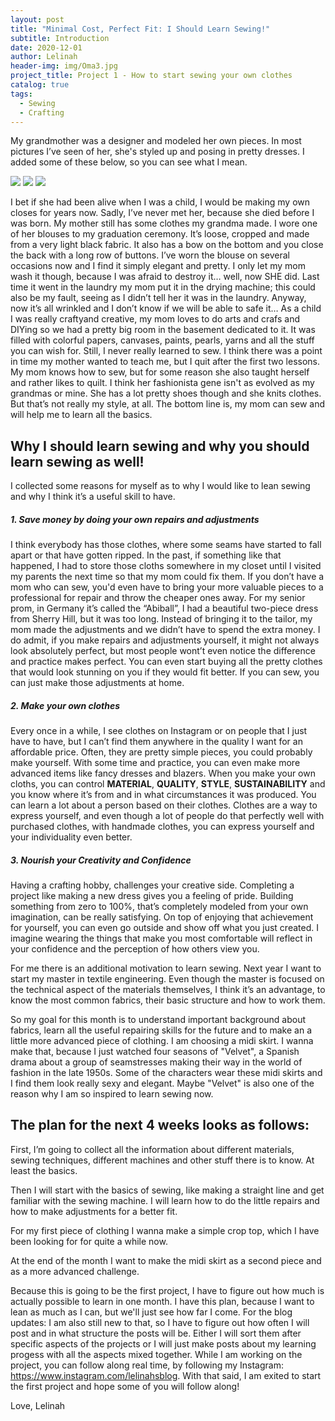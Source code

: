 ```yaml
---
layout: post
title: "Minimal Cost, Perfect Fit: I Should Learn Sewing!"
subtitle: Introduction
date: 2020-12-01
author: Lelinah
header-img: img/Oma3.jpg
project_title: Project 1 - How to start sewing your own clothes
catalog: true
tags:
  - Sewing
  - Crafting
---
```

My grandmother was a designer and modeled her own pieces. In most pictures I’ve seen of her, she's styled up and posing in pretty dresses. I added some of these below, so you can see what I mean.

![](/img/Oma-kleid1.jpg)
![](/img/Oma-kleid2.jpg)
![](/img/Oma-kleid3.jpg)

I bet if she had been alive when I was a child, I would be making my own closes for years now. Sadly, I’ve never met her, because she died before I was born. My mother still has some clothes my grandma made. I wore one of her blouses to my graduation ceremony. It’s loose, cropped and made from a very light black fabric. It also has a bow on the bottom and you close the back with a long row of buttons. I’ve worn the blouse on several occasions now and I find it simply elegant and pretty. I only let my mom wash it though, because I was afraid to destroy it… well, now SHE did. Last time it went in the laundry my mom put it in the drying machine; this could also be my fault, seeing as I didn’t tell her it was in the laundry. Anyway, now it’s all wrinkled and I don’t know if we will be able to safe it…
As a child I was really craftyand creative, my mom loves to do arts and crafs and DIYing so we had a pretty big room in the basement dedicated to it. It was filled with colorful papers, canvases, paints, pearls, yarns and all the stuff you can wish for. Still, I never really learned to sew. I think there was a point in time my mother wanted to teach me, but I quit after the first two lessons. My mom knows how to sew, but for some reason she also taught herself and rather likes to quilt. I think her fashionista gene isn't as evolved as my grandmas or mine. She has a lot pretty shoes though and she knits clothes. But that’s not really my style, at all. The bottom line is, my mom can sew and will help me to learn all the basics.

## Why I should learn sewing and why you should learn sewing as well!
I collected some reasons for myself as to why I would like to lean sewing and why I think it’s a useful skill to have.
##### 1.	Save money by doing your own repairs and adjustments
I think everybody has those clothes, where some seams have started to fall apart or that have gotten ripped. In the past, if something like that happened, I had to store those cloths somewhere in my closet until I visited my parents the next time so that my mom could fix them. If you don’t have a mom who can sew, you'd even have to bring your more valuable pieces to a professional for repair and throw the cheaper ones away. 
For my senior prom, in Germany it’s called the “Abiball”, I had a beautiful two-piece dress from Sherry Hill, but it was too long. Instead of bringing it to the tailor, my mom made the adjustments and we didn’t have to spend the extra money. I do admit, if you make repairs and adjustments yourself, it might not always look absolutely perfect, but most people wont’t even notice the difference and practice makes perfect. You can even start buying all the pretty clothes that would look stunning on you if they would fit better. If you can sew, you can just make those adjustments at home.
##### 2.	Make your own clothes
Every once in a while, I see clothes on Instagram or on people that I just have to have, but I can’t find them anywhere in the quality I want for an affordable price. Often, they are pretty simple pieces, you could probably make yourself. With some time and practice, you can even make more advanced items like fancy dresses and blazers. When you make your own cloths, you can control **MATERIAL**, **QUALITY**, **STYLE**, **SUSTAINABILITY** and you know where it’s from and in what circumstances it was produced. You can learn a lot about a person based on their clothes. Clothes are a way to express yourself, and even though a lot of people do that perfectly well with purchased clothes, with handmade clothes, you can express yourself and your individuality even better.
##### 3.	Nourish your Creativity and Confidence
Having a crafting hobby, challenges your creative side. Completing a project like making a new dress gives you a feeling of pride. Building something from zero to 100%, that’s completely modeled from your own imagination, can be really satisfying. On top of enjoying that achievement for yourself, you can even go outside and show off what you just created. I imagine wearing the things that make you most comfortable will reflect in your confidence and the perception of how others view you.

For me there is an additional motivation to learn sewing. Next year I want to start my master in textile engineering. Even though the master is focused on the technical aspect of the materials themselves, I think it’s an advantage, to know the most common fabrics, their basic structure and how to work them.

So my goal for this month is to understand important background about fabrics, learn all the useful repairing skills for the future and to make an a little more advanced piece of clothing. I am choosing a midi skirt. I wanna make that, because I just watched four seasons of "Velvet", a Spanish drama about a group of seamstresses making their way in the world of fashion in the late 1950s. Some of the characters wear these midi skirts and I find them look really sexy and elegant. Maybe "Velvet" is also one of the reason why I am so inspired to learn sewing now.

## The plan for the next 4 weeks looks as follows:
First, I’m going to collect all the information about different materials, sewing techniques, different machines and other stuff there is to know. At least the basics.

Then I will start with the basics of sewing, like making a straight line and get familiar with the sewing machine. I will learn how to do the little repairs and how to make adjustments for a better fit. 

For my first piece of clothing I wanna make a simple crop top, which I have been looking for for quite a while now.

At the end of the month I want to make the midi skirt as a second piece and as a more advanced challenge. 

Because this is going to be the first project, I have to figure out how much is actually possible to learn in one month. I have this plan, because I want to lean as much as I can, but we'll just see how far I come.
For the blog updates: I am also still new to that, so I have to figure out how often I will post and in what structure the posts will be. Either I will sort them after specific aspects of the projects or I will just make posts about my learning progess with all the aspects mixed together. While I am working on the project, you can follow along real time, by following my Instagram: <https://www.instagram.com/lelinahsblog>.
With that said, I am exited to start the first project and hope some of you will follow along!

Love,
Lelinah



